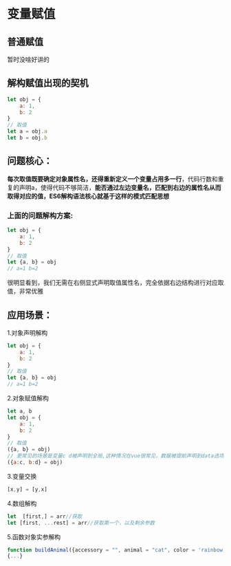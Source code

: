 # 变量赋值
## 普通赋值
暂时没啥好讲的

## 解构赋值出现的契机
```javascript
let obj = {
    a: 1,
    b: 2
}
// 取值
let a = obj.a
let b = obj.b
```    
## 问题核心：

**每次取值既要确定对象属性名，还得重新定义一个变量占用多一行**，代码行数和重复的声明a，使得代码不够简洁，**能否通过左边变量名，匹配到右边的属性名从而取得对应的值，ES6解构语法核心就基于这样的模式匹配思想**

### 上面的问题解构方案:
```javascript
let obj = {
    a: 1,
    b: 2
}
// 取值
let {a, b} = obj
// a=1 b=2
```

很明显看到，我们无需在右侧显式声明取值属性名，完全依据右边结构进行对应取值，非常优雅

## 应用场景：

1.对象声明解构
```javascript
let obj = {
    a: 1,
    b: 2
}
// 取值
let {a, b} = obj
// a=1 b=2
```
2.对象赋值解构
```javascript
let a, b
let obj = {
    a: 1,
    b: 2
}
// 取值
({a, b} = obj)
// 更常见的场景是变量c d被声明到全局,这种情况在vue很常见，数据被提前声明到data选项，数据访问一般都是this.xxxdata,此时就很有用了
({a:c, b:d} = obj)
```
3.变量交换
```javascript
[x,y] = [y,x]
```
4.数组解构
```javascript
let  [first,] = arr//获取 
let [first, ...rest] = arr//获取第一个，以及剩余参数
```
5.函数对象实参解构
```javascript
function buildAnimal({accessory = "", animal = "cat", color = 'rainbow', hairType = 'straight'} = {})
{...}
```